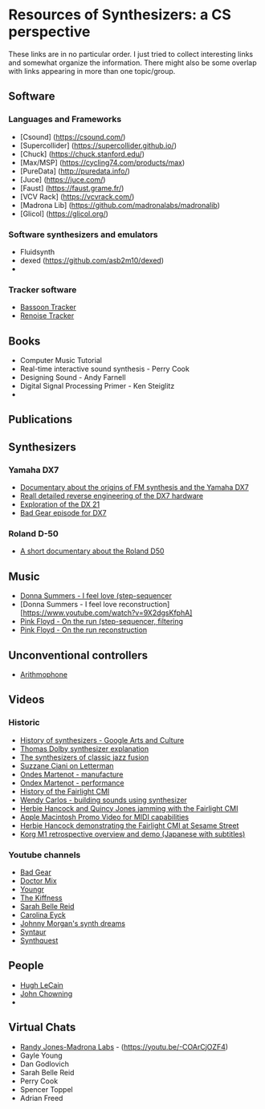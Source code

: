 # Resources of Synthesizers: a CS perspective

These links are in no particular order. I just tried to collect interesting links and somewhat organize the information. There might also be some overlap with links appearing in more than one topic/group. 

## Software 


### Languages and Frameworks 
- [Csound] (https://csound.com/)
- [Supercollider] (https://supercollider.github.io/)
- [Chuck] (https://chuck.stanford.edu/)
- [Max/MSP] (https://cycling74.com/products/max)
- [PureData] (http://puredata.info/)
- [Juce] (https://juce.com/)
- [Faust] (https://faust.grame.fr/)
- [VCV Rack] (https://vcvrack.com/)
- [Madrona Lib] (https://github.com/madronalabs/madronalib)
- [Glicol] (https://glicol.org/)

### Software synthesizers and emulators 
- Fluidsynth 
- dexed (https://github.com/asb2m10/dexed)
- 

### Tracker software 
- [Bassoon Tracker](https://www.stef.be/bassoontracker/?index=2)
- [Renoise Tracker](https://www.renoise.com/)

## Books 

- Computer Music Tutorial 
- Real-time interactive sound synthesis - Perry Cook 
- Designing Sound - Andy Farnell 
- Digital Signal Processing Primer - Ken Steiglitz 
- 

 

## Publications 

## Synthesizers 

### Yamaha DX7 
- [Documentary about the origins of FM synthesis and the Yamaha DX7](https://www.youtube.com/watch?v=sXt_NXjc7oY)
- [Reall detailed reverse engineering of the DX7 hardware](https://www.righto.com/2021/11/reverse-engineering-yamaha-dx7.html)
- [Exploration of the DX 21](https://www.youtube.com/watch?v=LZ_GKAZo77g)
- [Bad Gear episode for DX7](https://www.youtube.com/watch?v=PbrzL1FlatE)
### Roland D-50 
- [A short documentary about the Roland D50](https://www.youtube.com/watch?v=7PIKmHfjgFc) 

## Music 
- [Donna Summers - I feel love (step-sequencer](https://www.youtube.com/watch?v=gHF-w8yGrHI&list=RDgHF-w8yGrHI&start_radio=1)
- [Donna Summers - I feel love reconstruction][https://www.youtube.com/watch?v=9X2dgsKfphA]
- [Pink Floyd - On the run (step-sequencer, filtering](https://www.youtube.com/watch?v=G0wOOlwXLgA)
- [Pink Floyd - On the run reconstruction](https://www.youtube.com/watch?v=H_HwIn2DPv0)

## Unconventional controllers 

- [Arithmophone](https://chielzwinkels.net/arithmophone/)

## Videos 

### Historic 
  - [History of synthesizers - Google Arts and Culture](https://artsandculture.google.com/story/instrument-history-the-synthesizer-philharmonie-de-paris/NAWhuXju46u1pg?hl=en)
  - [Thomas Dolby synthesizer explanation](https://www.youtube.com/watch?v=dR-Qf1vwd28)
  - [The synthesizers of classic jazz fusion](https://reverb.com/news/the-synthesizers-of-classic-jazz-fusion?fbclid=IwAR1cPrbmIYZqEpgQ_mEmUR175NLjR5XljfKLjd5warSXD4BGWgURE8b0ZJ0)
  - [Suzzane Ciani on Letterman](https://www.youtube.com/watch?v=fZscRHkLMt0)
  - [Ondes Martenot - manufacture](https://www.youtube.com/watch?v=Zp4mBmsV6Xk)
  - [Ondex Martenot - performance](https://www.youtube.com/watch?v=v0aflcF0-ys)
  - [History of the Fairlight CMI](https://www.youtube.com/watch?v=jkiYy0i8FtA)
  - [Wendy Carlos - building sounds using synthesizer](https://www.youtube.com/watch?v=UsW2EDGbDqg) 
  - [Herbie Hancock and Quincy Jones jamming with the Fairlight CMI](https://www.youtube.com/watch?v=n6QsusDS_8A)
  - [Apple Macintosh Promo Video for MIDI capabilities](https://www.youtube.com/watch?v=7sACo5QntGc)
  - [Herbie Hancock demonstrating the Fairlight CMI at Sesame Street](https://www.youtube.com/watch?v=daLceM3qZmI)
  - [Korg M1 retrospective overview and demo (Japanese with subtitles)](https://youtu.be/f6TYxRfeZos)

### Youtube channels  
  - [Bad Gear](https://www.youtube.com/@AudioPilz)
  - [Doctor Mix](https://www.youtube.com/@Doctormix)
  - [Youngr](https://www.youtube.com/@Youngr_Music/featured) 
  - [The Kiffness](https://www.youtube.com/@TheKiffness) 
  - [Sarah Belle Reid](https://www.youtube.com/user/sarahbellereid) 
  - [Carolina Eyck](https://www.youtube.com/@carolinaeyckvideos) 
  - [Johnny Morgan's synth dreams](https://www.youtube.com/@johnnymorgansynthdreams)
  - [Syntaur](https://www.youtube.com/@Syntaur)
  - [Synthquest](https://www.youtube.com/@madFame)

## People 

  - [Hugh LeCain](https://www.hughlecaine.com/en/links.html) 
  - [John Chowning](https://ccrma.stanford.edu/people/john-chowning)
  - 


## Virtual Chats  

- [Randy Jones-Madrona Labs](https://madronalabs.com/about) - (https://youtu.be/-COArCjOZF4)
- Gayle Young 
- Dan Godlovich 
- Sarah Belle Reid 
- Perry Cook 
- Spencer Toppel 
- Adrian Freed 

